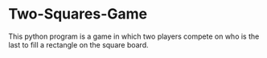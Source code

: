 # Two-Squares-Game
This python program is a game in which two players compete on who is the last to fill a rectangle on the square board. 
